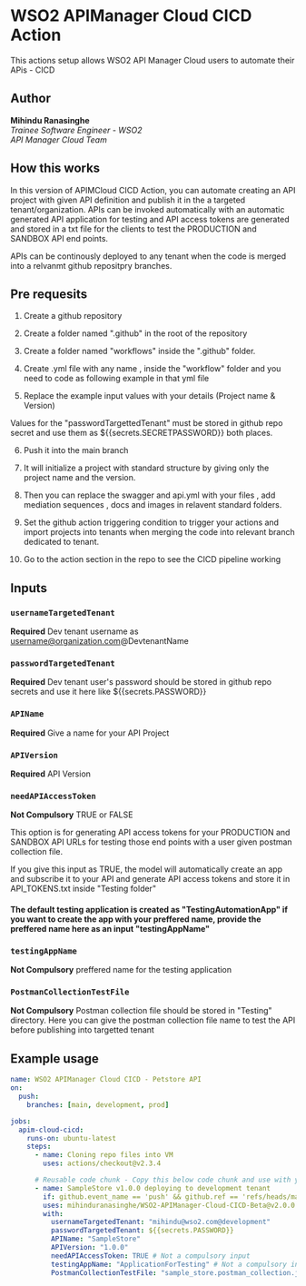 # WSO2 APIManager Cloud CICD Action

This actions setup allows WSO2 API Manager Cloud users to automate their APis - CICD

## Author

<b>Mihindu Ranasinghe</b> <br/>
<i>Trainee Software Engineer - WSO2 </i><br/>
<i>API Manager Cloud Team</i>

## How this works

In this version of APIMCloud CICD Action, you can automate creating an API project with given API definition and publish it in the a targeted tenant/organization. APIs can be invoked automatically with an automatic generated API application for testing and API access tokens are generated and stored in a txt file for the clients to test the PRODUCTION and SANDBOX API end points.

APIs can be continously deployed to any tenant when the code is merged into a relvanmt github repositpry branches.

## Pre requesits

1. Create a github repository
2. Create a folder named ".github" in the root of the repository
3. Create a folder named "workflows" inside the ".github" folder.
4. Create .yml file with any name , inside the "workflow" folder and you need to code as following example in that yml file

5. Replace the example input values with your details (Project name & Version)

Values for the "passwordTargettedTenant" must be stored in github repo secret and use them as ${{secrets.SECRETPASSWORD}} both places.

6. Push it into the main branch
7. It will initialize a project with standard structure by giving only the project name and the version.
8. Then you can replace the swagger and api.yml with your files , add mediation sequences , docs and images in relavent standard folders.

9. Set the github action triggering condition to trigger your actions and import projects into tenants when merging the code into relevant branch dedicated to tenant.

10. Go to the action section in the repo to see the CICD pipeline working

## Inputs

### `usernameTargetedTenant`

**Required** Dev tenant username as username@organization.com@DevtenantName

### `passwordTargetedTenant`

**Required** Dev tenant user's password should be stored in github repo secrets and use it here like ${{secrets.PASSWORD}}

### `APIName`

**Required** Give a name for your API Project

### `APIVersion`

**Required** API Version

### `needAPIAccessToken`

**Not Compulsory** TRUE or FALSE

This option is for generating API access tokens for your PRODUCTION and SANDBOX API URLs for testing those end points with a user given postman collection file.

If you give this input as TRUE, the model will automatically create an app and subscribe it to your API and generate API access tokens and store it in API_TOKENS.txt inside "Testing folder"

#### The default testing application is created as "TestingAutomationApp" if you want to create the app with your preffered name, provide the preffered name here as an input "testingAppName"

### `testingAppName`

**Not Compulsory** preffered name for the testing application

### `PostmanCollectionTestFile`

**Not Compulsory** Postman collection file should be stored in "Testing" directory.
Here you can give the postman collection file name to test the API before publishing into targetted tenant

## Example usage

```yaml
name: WSO2 APIManager Cloud CICD - Petstore API
on:
  push:
    branches: [main, development, prod]

jobs:
  apim-cloud-cicd:
    runs-on: ubuntu-latest
    steps:
      - name: Cloning repo files into VM
        uses: actions/checkout@v2.3.4

      # Reusable code chunk - Copy this below code chunk and use with your requirement.
      - name: SampleStore v1.0.0 deploying to development tenant
        if: github.event_name == 'push' && github.ref == 'refs/heads/main'
        uses: mihinduranasinghe/WSO2-APIManager-Cloud-CICD-Beta@v2.0.0
        with:
          usernameTargetedTenant: "mihindu@wso2.com@development"
          passwordTargetedTenant: ${{secrets.PASSWORD}}
          APIName: "SampleStore"
          APIVersion: "1.0.0"
          needAPIAccessToken: TRUE # Not a compulsory input
          testingAppName: "ApplicationForTesting" # Not a compulsory input
          PostmanCollectionTestFile: "sample_store.postman_collection.json" # Not a compulsory input
```
